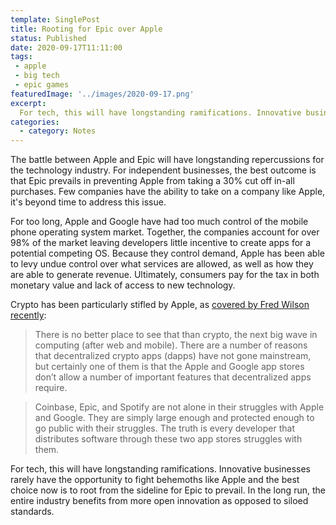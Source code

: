 ```yaml
---
template: SinglePost
title: Rooting for Epic over Apple
status: Published
date: 2020-09-17T11:11:00
tags:
 - apple
 - big tech
 - epic games
featuredImage: '../images/2020-09-17.png'
excerpt:
  For tech, this will have longstanding ramifications. Innovative businesses rarely have the opportunity to fight behemoths like Apple and the best choice now is to root from the sideline for Epic to prevail. In the long run, the entire industry benefits from more open innovation as opposed to siloed standards. 
categories:
  - category: Notes
---
```

The battle between Apple and Epic will have longstanding repercussions for the technology industry. For independent businesses, the best outcome is that Epic prevails in preventing Apple from taking a 30% cut off in-all purchases. Few companies have the ability to take on a company like Apple, it's beyond time to address this issue.

For too long, Apple and Google have had too much control of the mobile phone operating system market. Together, the companies account for over 98% of the market leaving developers little incentive to create apps for a potential competing OS. Because they control demand, Apple has been able to levy undue control over what services are allowed, as well as how they are able to generate revenue. Ultimately, consumers pay for the tax in both monetary value and lack of access to new technology.

Crypto has been particularly stifled by Apple, as [covered by Fred Wilson recently](https://avc.com/2020/09/mobile-app-stores-and-crypto/?utm_source=feedburner&utm_medium=feed&utm_campaign=Feed%3A+AVc+%28A+VC%29):

> There is no better place to see that than crypto, the next big wave in computing (after web and mobile). There are a number of reasons that decentralized crypto apps (dapps) have not gone mainstream, but certainly one of them is that the Apple and Google app stores don’t allow a number of important features that decentralized apps require.

> Coinbase, Epic, and Spotify are not alone in their struggles with Apple and Google. They are simply large enough and protected enough to go public with their struggles. The truth is every developer that distributes software through these two app stores struggles with them.

For tech, this will have longstanding ramifications. Innovative businesses rarely have the opportunity to fight behemoths like Apple and the best choice now is to root from the sideline for Epic to prevail. In the long run, the entire industry benefits from more open innovation as opposed to siloed standards.
